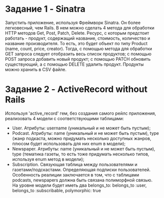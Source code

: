 # Задание 1 - Sinatra
Запустить приложение, используя Фреймворк Sinatra. Он более легковесный, чем Rails. В нем можно сделать 4 метода для обработки HTTP методов Get, Post, Patch, Delete. Ресурс, с которым предстоит работать - продукт, содержащий название, стоимость, количество и название производителя. То есть, это будет объект по типу Product (name, count, price, creator).
Тогда, с помощью метода для обработки GET запроса следует отобразить весь список продуктов; с помощью POST запроса добавить новый продукт; с помощью PATCH обновить существующий, а с помощью DELETE удалить продукт. Продукты можно хранить в CSV файле.

# Задание 2 - ActiveRecord without Rails
Используя 'active_record' гем, без создания самого рейлс приложения, реализовать 4 модели с соответствующими таблицами:
- User. Атрибуты: username (уникальный и не может быть пустым);
- Podcast. Атрибуты: name (уникальный и не может быть пустым), type (жанр подкаста, можно придумать несколько доступных жанров, плюсом будет использовать для них enum в модели);
- Newspaper. Атрибуты: name (уникальный и не может быть пустым), type (тематика газеты, то есть тоже придумать несколько типов, используя enum метод в модели);
- Subscription. Связующая таблица между пользователями и газетами/подскастами. Определяющая подписки пользователей. Особенность реалиции заключается в том, что с таблицами podcasts, newspapers должна быть связана полиморфной связью. На уровне модели будет иметь два belongs_to: belongs_to :user, belongs_to :subscribable, polymorphic: true
